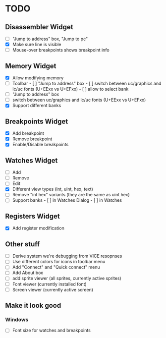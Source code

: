# TODO

## Disassembler Widget
- [ ] "Jump to address" box, "Jump to pc"
- [X] Make sure line is visible
- [ ] Mouse-over breakpoints shows breakpoint info

## Memory Widget
- [X] Allow modifying memory
- [ ] Toolbar
      - [ ] "Jump to address" box
      - [ ] switch between uc/graphics and lc/uc fonts (U+EExx vs U+EFxx)
      - [ ] allow to select bank
- [ ] "Jump to address" box
- [ ] switch between uc/graphics and lc/uc fonts (U+EExx vs U+EFxx)
- [X] Support different banks

## Breakpoints Widget
- [X] Add breakpoint
- [X] Remove breakpoint
- [X] Enable/Disable breakpoints

## Watches Widget
- [ ] Add
- [ ] Remove
- [ ] Edit
- [X] Different view types (int, uint, hex, text)
- [ ] Remove "int hex" variants (they are the same as uint hex)
- [ ] Support banks
      - [ ] in Watches Dialog
      - [ ] in Watches

## Registers Widget
- [X] Add register modification

## Other stuff
- [ ] Derive system we're debugging from VICE resopnses
- [ ] Use different colors for icons in toolbar menu
- [ ] Add "Connect" and "Quick connect" menu
- [ ] Add About box
- [ ] add sprite viewer (all sprites, currently active sprites)
- [ ] Font viewer (currently installed font)
- [ ] Screen viewer (currently active screen)

## Make it look good
### Windows
- [ ] Font size for watches and breakpoints
